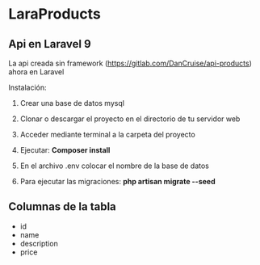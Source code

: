 # LaraProducts

## Api en Laravel 9

La api creada sin framework (https://gitlab.com/DanCruise/api-products) ahora en Laravel


Instalación:

1) Crear una base de datos mysql

2) Clonar o descargar el proyecto en el directorio de tu servidor web

3) Acceder mediante terminal a la carpeta del proyecto

1) Ejecutar:  <b>Composer install</b>

2) En el archivo .env colocar el nombre de la base de datos

3) Para ejecutar las migraciones: <b>php artisan migrate --seed</b>

## Columnas de la tabla
- id 
- name 
- description
- price
